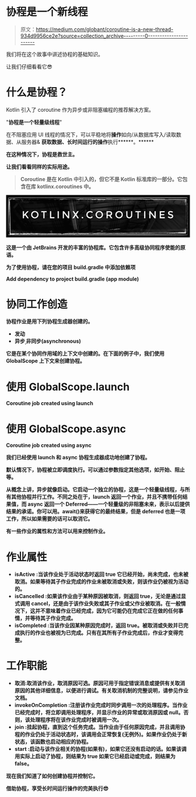 # 协程是一个新线程

> 原文：<https://medium.com/globant/coroutine-is-a-new-thread-934d9956ce2e?source=collection_archive---------0----------------------->

我们将在这个故事中讲述协程的基础知识。

让我们仔细看看它😎

# 什么是协程？

Kotlin 引入了 coroutine 作为异步或非阻塞编程的推荐解决方案。

"**协程是一个轻量级线程**"

在不阻塞应用 UI 线程的情况下，可以平稳地将**操作**如向/从数据库写入/读取数据、从服务器& **获取数据、长时间运行的操作**执行******。******

****在这种情况下，协程是救世主。****

****让我们看看同样的实际用途。****

> ****Coroutine 是在 Kotlin 中引入的，但它不是 Kotlin 标准库的一部分。它包含在库 **kotlinx.coroutines** 中。****

****![](img/e8fbbec4d4548d62d08363aedb77ed16.png)****

****这是一个由 JetBrains 开发的丰富的协程库。它包含许多高级协同程序使能的原语。****

****为了使用协程，请在您的项目 build.gradle 中添加依赖项****

****Add **dependency** to project **build.gradle (app module)******

# ******协同工作创造******

****协程作业是用下列协程生成器创建的。****

*   ****发动****
*   ****异步ˌ非同步(asynchronous)****

****它是在某个协同作用域的上下文中创建的。在下面的例子中，我们使用 GlobalScope 上下文来创建协程。****

# ****使用 GlobalScope.launch****

******Coroutine job** created using **launch******

# ****使用 GlobalScope.async****

******Coroutine job** created using **async******

****我们已经使用 launch 和 async 协程生成器成功地创建了协程。****

******默认情况下，协程被立即调度执行**。可以通过参数指定其他选项，如开始、阻止等。****

******从概念上讲，异步就像启动**。它启动一个独立的协程，这是一个轻量级线程，与所有其他协程并行工作。不同之处在于，launch 返回一个作业，并且不携带任何结果值，而 async 返回一个 Deferred——一个轻量级的非阻塞未来，表示以后提供结果的承诺。你可以用。await()来获得它的最终结果，但是 deferred 也是一项工作，所以如果需要的话可以取消它。****

****有一些作业的属性和方法可以用来控制作业。****

# ****作业属性****

*   ****isActive :当该作业处于活动状态时返回 true 它已经开始，尚未完成，也未被取消。如果等待其子作业完成的作业未被取消或失败，则该作业仍被视为活动的。****
*   ******isCancelled** :如果该作业由于某种原因被取消，则返回 true，无论是通过显式调用 cancel，还是由于该作业失败或其子作业或父作业被取消。在一般情况下，这并不意味着作业已经完成，因为它可能仍在完成它正在做的任何事情，并等待其子作业完成。****
*   ******isCompleted** :当该作业因某种原因完成时，返回 true。被取消或失败并已完成执行的作业也被视为已完成。只有在其所有子作业完成后，作业才变得完整。****

# ****工作职能****

*   ******取消**:取消该作业，取消原因可选。原因可用于指定错误消息或提供有关取消原因的其他详细信息，以便进行调试。有关取消机制的完整说明，请参见作业文档。****
*   ******invokeOnCompletion** :注册该作业完成时同步调用一次的处理程序。当作业已经完成时，将立即调用处理程序，并显示作业的异常或取消原因或 null。否则，该处理程序将在该作业完成时被调用一次。****
*   ******join** :挂起协程，直到这个任务完成。当作业由于任何原因完成，并且调用协程的作业仍处于活动状态时，该调用会正常恢复(无例外)。如果作业仍处于新状态，该函数也启动相应的协程。****
*   ******start** :启动与该作业相关的协程(如果有)，如果它还没有启动的话。如果该调用实际上启动了协程，则结果为 true 如果它已经启动或完成，则结果为 false。****

****现在我们知道了如何创建协程并控制它。****

****借助协程，享受长时间运行操作的完美执行😎****